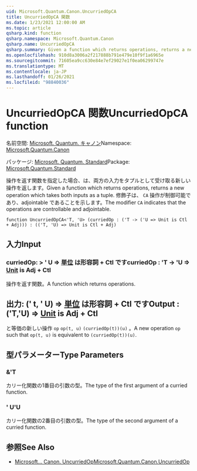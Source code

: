 ```yaml
---
uid: Microsoft.Quantum.Canon.UncurriedOpCA
title: UncurriedOpCA 関数
ms.date: 1/23/2021 12:00:00 AM
ms.topic: article
qsharp.kind: function
qsharp.namespace: Microsoft.Quantum.Canon
qsharp.name: UncurriedOpCA
qsharp.summary: Given a function which returns operations, returns a new operation which takes both inputs as a tuple. The modifier `CA` indicates that the operations are controllable and adjointable.
ms.openlocfilehash: 910d8a3006a2f217888b791e479e10f9f1a6965e
ms.sourcegitcommit: 71605ea9cc630e84e7ef29027e1f0ea06299747e
ms.translationtype: MT
ms.contentlocale: ja-JP
ms.lasthandoff: 01/26/2021
ms.locfileid: "98840036"
---
```

# <a name="uncurriedopca-function"></a><span data-ttu-id="ec24b-102">UncurriedOpCA 関数</span><span class="sxs-lookup"><span data-stu-id="ec24b-102">UncurriedOpCA function</span></span>

<span data-ttu-id="ec24b-103">名前空間: [Microsoft. Quantum. キャノン](xref:Microsoft.Quantum.Canon)</span><span class="sxs-lookup"><span data-stu-id="ec24b-103">Namespace: [Microsoft.Quantum.Canon](xref:Microsoft.Quantum.Canon)</span></span>

<span data-ttu-id="ec24b-104">パッケージ: [Microsoft. Quantum. Standard](https://nuget.org/packages/Microsoft.Quantum.Standard)</span><span class="sxs-lookup"><span data-stu-id="ec24b-104">Package: [Microsoft.Quantum.Standard](https://nuget.org/packages/Microsoft.Quantum.Standard)</span></span>


<span data-ttu-id="ec24b-105">操作を返す関数を指定した場合、は、両方の入力をタプルとして受け取る新しい操作を返します。</span><span class="sxs-lookup"><span data-stu-id="ec24b-105">Given a function which returns operations, returns a new operation which takes both inputs as a tuple.</span></span>
<span data-ttu-id="ec24b-106">修飾子は、 `CA` 操作が制御可能であり、adjointable であることを示します。</span><span class="sxs-lookup"><span data-stu-id="ec24b-106">The modifier `CA` indicates that the operations are controllable and adjointable.</span></span>

```qsharp
function UncurriedOpCA<'T, 'U> (curriedOp : ('T -> ('U => Unit is Ctl + Adj))) : (('T, 'U) => Unit is Ctl + Adj)
```


## <a name="input"></a><span data-ttu-id="ec24b-107">入力</span><span class="sxs-lookup"><span data-stu-id="ec24b-107">Input</span></span>

### <a name="curriedop--t---u--unit--is-adj--ctl"></a><span data-ttu-id="ec24b-108">curriedOp: > ' U => [単位](xref:microsoft.quantum.lang-ref.unit)  は形容詞 + Ctl です</span><span class="sxs-lookup"><span data-stu-id="ec24b-108">curriedOp : 'T -> 'U => [Unit](xref:microsoft.quantum.lang-ref.unit)  is Adj + Ctl</span></span>

<span data-ttu-id="ec24b-109">操作を返す関数。</span><span class="sxs-lookup"><span data-stu-id="ec24b-109">A function which returns operations.</span></span>



## <a name="output--tu--unit--is-adj--ctl"></a><span data-ttu-id="ec24b-110">出力: (' t, ' U) => [単位](xref:microsoft.quantum.lang-ref.unit)  は形容詞 + Ctl です</span><span class="sxs-lookup"><span data-stu-id="ec24b-110">Output : ('T,'U) => [Unit](xref:microsoft.quantum.lang-ref.unit)  is Adj + Ctl</span></span>

<span data-ttu-id="ec24b-111">と等価の新しい操作 `op` `op(t, u)` `(curriedOp(t))(u)` 。</span><span class="sxs-lookup"><span data-stu-id="ec24b-111">A new operation `op` such that `op(t, u)` is equivalent to `(curriedOp(t))(u)`.</span></span>

## <a name="type-parameters"></a><span data-ttu-id="ec24b-112">型パラメーター</span><span class="sxs-lookup"><span data-stu-id="ec24b-112">Type Parameters</span></span>

### <a name="t"></a><span data-ttu-id="ec24b-113">&</span><span class="sxs-lookup"><span data-stu-id="ec24b-113">'T</span></span>

<span data-ttu-id="ec24b-114">カリー化関数の1番目の引数の型。</span><span class="sxs-lookup"><span data-stu-id="ec24b-114">The type of the first argument of a curried function.</span></span>
### <a name="u"></a><span data-ttu-id="ec24b-115">' U</span><span class="sxs-lookup"><span data-stu-id="ec24b-115">'U</span></span>

<span data-ttu-id="ec24b-116">カリー化関数の2番目の引数の型。</span><span class="sxs-lookup"><span data-stu-id="ec24b-116">The type of the second argument of a curried function.</span></span>

## <a name="see-also"></a><span data-ttu-id="ec24b-117">参照</span><span class="sxs-lookup"><span data-stu-id="ec24b-117">See Also</span></span>

- [<span data-ttu-id="ec24b-118">Microsoft... Canon. UncurriedOp</span><span class="sxs-lookup"><span data-stu-id="ec24b-118">Microsoft.Quantum.Canon.UncurriedOp</span></span>](xref:Microsoft.Quantum.Canon.UncurriedOp)